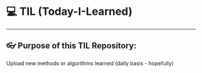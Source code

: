 # 💻 TIL (Today-I-Learned)
--------------------

## 👓 Purpose of this TIL Repository: 
Upload new methods or algorithms learned (daily basis - hopefully)


